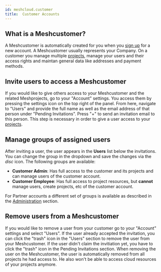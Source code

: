 ```yaml
---
id: meshcloud.customer
title:  Customer Accounts
---
```


## What is a Meshcustomer?

A Meshcustomer is automatically created for you when you [sign up](meshcloud.profile.md) for a new account. A Meshcustomer usually represents your Company. On a customer you manage multiple [projects](meshcloud.project.md), manage your users and their access rights and maintan general data like addresses and payment methods.

## Invite users to access a Meshcustomer

If you would like to give others access to your Meshcustomer and the related Meshprojects, go to your "Account" settings. You access them by pressing the settings icon on the top right of the panel. From here, navigate to "Users" and provide the full name as well as the email address of that person under "Pending Invitations". Press "+" to send an invitation email to this person. This step is necessary in order to give a user access to your [projects](meshcloud.project.md).

## Manage groups of assigned users

After inviting a user, the user appears in the **Users** list below the invitations. You can change the group in the dropdown and save the changes via the *disc* icon. The following groups are available:

- **Customer Admin**: Has full access to the customer and its projects and can manage users of the customer account.
- **Customer Employee**: Has full access to project resources, but **cannot** manage users, create projects, etc of the customer account.

For Partner accounts a different set of groups is available as described in the [Administration](administration.index.md) section.

## Remove users from a Meshcustomer

If you would like to remove a user from your customer go to your "Account" settings and select "Users". If the user already accepted the invitation, you can click the "trash" icon in the "Users" section to remove the user from your Meshcustomer. If the user didn't claim the invitiation yet, you have to click the "trash" icon in the Pending Invitations section. When removing the user on the Meshcustomer, the user is automatically removed from all projects he had access to. He also won't be able to access cloud resources of your projects anymore.
